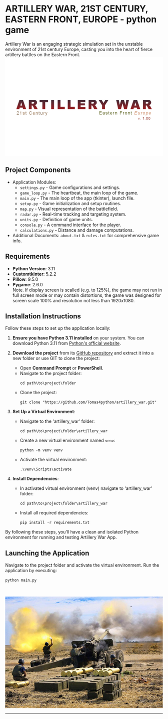 #  ARTILLERY WAR, 21ST CENTURY, EASTERN FRONT, EUROPE - python game  
Artillery War is an engaging strategic simulation set in the unstable environment of 21st century Europe, casting
you into the heart of fierce artillery battles on the Eastern Front.
<br>
![Image](images/img_start.png)  

## Project Components
- Application Modules: 
  - `settings.py` - Game configurations and settings.
  - `game_loop.py` - The heartbeat, the main loop of the game.
  - `main.py` - The main loop of the app (tkinter), launch file.
  - `setup.py` - Game initialization and setup routines.
  - `map.py` - Visual representation of the battlefield.
  - `radar.py` - Real-time tracking and targeting system.
  - `units.py` - Definition of game units.
  - `console.py` - A command interface for the player.
  - `calculations.py` - Distance and damage computations.
- Additional Documents: `about.txt` & `rules.txt` for comprehensive game info.
## Requirements

- **Python Version**: 3.11  
- **Customtkinter**: 5.2.2
- **Pillow**: 9.5.0  
- **Pygame**: 2.6.0  
Note. If display screen is scalled (e.g. to 125%), the game may not run in full screen mode or may contain
distortions, the game was designed for screen scale 100% and resolution not less than 1920x1080.
## Installation Instructions

Follow these steps to set up the application locally:

1. **Ensure you have Python 3.11 installed** on your system. You can download Python 3.11 from [Python's official
website](https://www.python.org/downloads/).
2. **Download the project** from its [GitHub repository](https://github.com/Tomas4python/artillery_war.git) and extract
it into a new folder or use GIT to clone the project:
   - Open **Command Prompt** or **PowerShell**.
   - Navigate to the project folder:
     ```
     cd path\to\project\folder
     ```
   - Clone the project:
     ```
     git clone "https://github.com/Tomas4python/artillery_war.git"
     ```

3. **Set Up a Virtual Environment**:
   - Navigate to the 'artillery_war' folder:
     ```
     cd path\to\project\folder\artillery_war
     ```
   - Create a new virtual environment named `venv`:
     ```
     python -m venv venv
     ```
   - Activate the virtual environment:
     ```
     .\venv\Scripts\activate
     ```

4. **Install Dependencies**:
   - In activated virtual environment (venv) navigate to 'artillery_war' folder:
     ```
     cd path\to\project\folder\artillery_war
     ```
   - Install all required dependencies:
     ```
     pip install -r requirements.txt
     ```

By following these steps, you'll have a clean and isolated Python environment for running and testing Artillery War App.

## Launching the Application

Navigate to the project folder and activate the virtual environment. Run the application by executing:
```
python main.py
```  
<br>

![Image](images/img_menu.png)  

---
